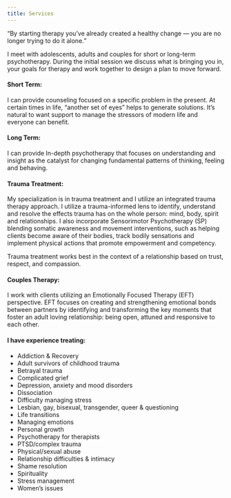 ```yaml
---
title: Services
---
```


<q>By starting therapy you’ve already created a healthy change &mdash; you are no longer trying to do it alone.</q>

I meet with adolescents, adults and couples for short or long-term psychotherapy. During the initial session we discuss what is bringing you in, your goals for therapy and work together to design a plan to move forward.

#### Short Term:

I can provide counseling  focused on a specific problem in the present. At certain times in life, “another set of eyes” helps to generate solutions. It’s natural to want support to manage the stressors of modern life and everyone can benefit.

#### Long Term:

I can provide In-depth psychotherapy that focuses on understanding and insight as the catalyst for changing fundamental patterns of thinking, feeling and behaving.

#### Trauma Treatment:

My specialization is in trauma treatment and I utilize an integrated trauma therapy approach. I utilize a trauma-informed lens to identify, understand and resolve the effects trauma has on the whole person: mind, body, spirit and relationships.  I also incorporate Sensorimotor Psychotherapy (SP) blending somatic awareness and movement interventions, such as helping clients become aware of their bodies, track bodily sensations and implement physical actions that promote empowerment and competency.

Trauma treatment works best in the context of a relationship based on trust, respect, and compassion.

#### Couples Therapy:

I work with clients utilizing an Emotionally Focused Therapy (EFT) perspective. EFT focuses on creating and strengthening emotional bonds between partners by identifying and transforming the key moments that foster an adult loving relationship:  being open, attuned and responsive to each other.

#### I have experience treating:

<ul class="mr-list-two-columns">
  <li>Addiction & Recovery</li>
  <li>Adult survivors of childhood trauma</li>
  <li>Betrayal trauma</li>
  <li>Complicated grief</li>
  <li>Depression, anxiety and mood disorders</li>
  <li>Dissociation</li>
  <li>Difficulty managing stress</li>
  <li>Lesbian, gay, bisexual, transgender, queer & questioning</li>
  <li>Life transitions</li>
  <li>Managing emotions</li>
  <li>Personal growth</li>
  <li>Psychotherapy for therapists</li>
  <li>PTSD/complex trauma</li>
  <li>Physical/sexual abuse</li>
  <li>Relationship difficulties & intimacy</li>
  <li>Shame resolution</li>
  <li>Spirituality</li>
  <li>Stress management</li>
  <li>Women’s issues</li>
</ul>